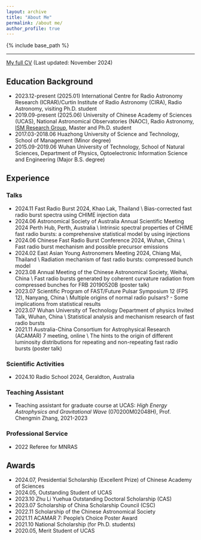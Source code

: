```yaml
---
layout: archive
title: "About Me"
permalink: /about me/
author_profile: true
---
```


{% include base_path %}

----

 [My full CV](../files/CV_cxh.pdf) (Last updated: November 2024)

## Education Background

- 2023.12-present (2025.01) International Centre for Radio Astronomy Research (ICRAR)/Curtin Institute of Radio Astronomy (CIRA), Radio Astronomy, visiting Ph.D. student
- 2019.09-present (2025.06) University of Chinese Academy of Sciences (UCAS), National Astronomical Observatories (NAOC), Radio Astronomy, [ISM Research Group](http://groups.bao.ac.cn/ism/english/), Master and Ph.D. student
- 2017.03-2018.06 Huazhong University of Science and Technology, School of Management (Minor degree)
- 2015.09-2019.06 Wuhan University of Technology, School of Natural Sciences, Department of Physics, Optoelectronic Information Science and Engineering (Major B.S. degree)



## Experience

### Talks

- 2024.11 Fast Radio Burst 2024, Khao Lak, Thailand \\
  Bias-corrected fast radio burst spectra using CHIME injection data
- 2024.06 Astronomical Society of Australia Annual Scientific Meeting 2024 Perth Hub, Perth, Australia \\
  Intrinsic spectral properties of CHIME fast radio bursts: a comprehensive statistical model by using injections
- 2024.06 Chinese Fast Radio Burst Conference 2024, Wuhan, China \\
  Fast radio burst mechanism and possible precursor emissions
- 2024.02 East Asian Young Astronomers Meeting 2024, Chiang Mai, Thailand \\
  Radiation mechanism of fast radio bursts: compressed bunch model
- 2023.08 Annual Meeting of the Chinese Astronomical Society, Weihai, China \\
  Fast radio bursts generated by coherent curvature radiation from compressed bunches for FRB 20190520B (poster talk)
- 2023.07 Scientific Program of FAST/Future Pulsar Symposium 12 (FPS 12), Nanyang, China \\
  Multiple origins of normal radio pulsars? - Some implications from statistical results
- 2023.07 Wuhan University of Technology Department of physics Invited Talk, Wuhan, China \\
  Statistical analysis and mechanism research of fast radio bursts
- 2021.11 Australia-China Consortium for Astrophysical Research (ACAMAR) 7 meeting, online \\
The hints to the origin of different luminosity distributions for repeating and non-repeating fast radio bursts (poster talk)

### Scientific Activities

- 2024.10 Radio School 2024, Geraldton, Australia

### Teaching Assistant

- Teaching assistant for graduate course at UCAS: *High Energy Astrophysics and Gravitational Wave* (070200M02048H), Prof. Chengmin Zhang, 2021-2023

### Professional Service

- 2022 Referee for MNRAS

## Awards

- 2024.07, Presidential Scholarship (Excellent Prize) of Chinese Academy of Sciences
- 2024.05, Outstanding Student of UCAS
- 2023.10 Zhu Li Yuehua Outstanding Doctoral Scholarship (CAS)
- 2023.07 Scholarship of China Scholarship Council (CSC)
- 2022.11 Scholarship of the Chinese Astronomical Society
- 2021.11 ACAMAR 7: People’s Choice Poster Award
- 2021.10 National Scholarship (for Ph.D. students)
- 2020.05, Merit Student of UCAS
